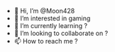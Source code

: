 - 👋 Hi, I’m @Moon428
- 👀 I’m interested in gaming
- 🌱 I’m currently learning ?
- 💞️ I’m looking to collaborate on ?
- 📫 How to reach me ?
<!---
Moon428/Moon428 is a ✨ special ✨ repository because its `README.md` (this file) appears on your GitHub profile.
You can click the Preview link to take a look at your changes.
--->
